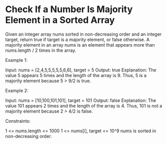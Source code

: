 # Check If a Number Is Majority Element in a Sorted Array

Given an integer array nums sorted in non-decreasing order and an integer target, return true if target is a majority element, or false otherwise.
A majority element in an array nums is an element that appears more than nums.length / 2 times in the array.

Example 1:

Input: nums = [2,4,5,5,5,5,5,6,6], target = 5
Output: true
Explanation: The value 5 appears 5 times and the length of the array is 9.
Thus, 5 is a majority element because 5 > 9/2 is true.

Example 2:

Input: nums = [10,100,101,101], target = 101
Output: false
Explanation: The value 101 appears 2 times and the length of the array is 4.
Thus, 101 is not a majority element because 2 > 4/2 is false.

Constraints:

1 <= nums.length <= 1000
1 <= nums[i], target <= 10^9
nums is sorted in non-decreasing order.
